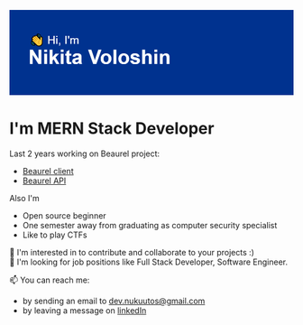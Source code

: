 ![header](https://github.com/nukuutos/nukuutos/blob/main/header.png?raw=true)

# I'm MERN Stack Developer

Last 2 years working on Beaurel project:
- [Beaurel client](https://github.com/nukuutos/beaurel-client)
- [Beaurel API](https://github.com/nukuutos/beaurel-api)

Also I'm
- Open source beginner
- One semester away from graduating as computer security specialist
- Like to play CTFs

💞️ I'm interested in to contribute and collaborate to your projects :) <br />
👀 I'm looking for job positions like Full Stack Developer, Software Engineer.

📫 You can reach me:
- by sending an email to dev.nukuutos@gmail.com
- by leaving a message on [linkedIn](www.linkedin.com/in/nukuutos)
